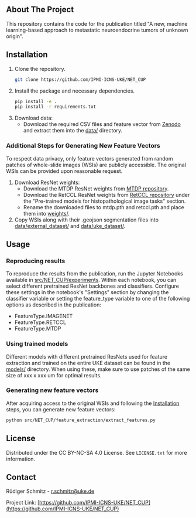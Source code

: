 ## About The Project

This repository contains the code for the publication titled "A new, machine learning-based approach to metastatic neuroendocrine tumors of unknown origin".

## Installation

1. Clone the repository.
   ```sh
   git clone https://github.com/IPMI-ICNS-UKE/NET_CUP
   ```
2. Install the package and necessary dependencies.
   ```sh
   pip install -e .
   pip install -r requirements.txt
   ```
3. Download data:
   - Download the required CSV files and feature vector from [Zenodo](https://zenodo.org/records/14253785) and extract them into the [data/](data/) directory.

### Additional Steps for Generating New Feature Vectors

To respect data privacy, only feature vectors generated from random patches of whole-slide images (WSIs) are publicly accessible. The original WSIs can be provided upon reasonable request.

1. Download ResNet weights:
   - Download the MTDP ResNet weights from [MTDP repository](https://github.com/waliens/multitask-dipath/issues/1).
   - Download the RetCCL ResNet weights from [RetCCL repository](https://github.com/Xiyue-Wang/RetCCL?tab=readme-ov-file) under the "Pre-trained models for histopathological image tasks" section.
   - Rename the downloaded files to mtdp.pth and retccl.pth and place them into [weights/](weights/).
2. Copy WSIs along with their .geojson segmentation files into [data/external_dataset/](data/external_dataset/) and [data/uke_dataset/](data/uke_dataset/).

## Usage

### Reproducing results

To reproduce the results from the publication, run the Jupyter Notebooks available in [src/NET_CUP/experiments](src/NET_CUP/experiments).
Within each notebook, you can select different pretrained ResNet backbones and classifiers. Configure these settings in the notebook's "Settings" section by changing the classifier variable or setting the feature_type variable to one of the following options as described in the publication:

- FeatureType.IMAGENET
- FeatureType.RETCCL
- FeatureType.MTDP

### Using trained models

Different models with different pretrained ResNets used for feature extraction and trained on the entire UKE dataset can be found in the [models/](models/) directory. When using these, make sure to use patches of the same size of xxx x xxx um for optimal results. 

### Generating new feature vectors

After acquiring access to the original WSIs and following the [Installation](#installation) steps, you can generate new feature vectors:

```sh
python src/NET_CUP/feature_extraction/extract_features.py
```

<!-- LICENSE -->

## License

Distributed under the CC BY-NC-SA 4.0 License. See `LICENSE.txt` for more information.

<!-- CONTACT -->

## Contact

Rüdiger Schmitz - r.schmitz@uke.de

Project Link: [https://github.com/IPMI-ICNS-UKE/NET_CUP](https://github.com/IPMI-ICNS-UKE/NET_CUP)
